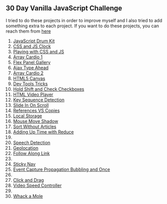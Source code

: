 ##                                          30 Day Vanilla JavaScript Challenge

I tried to do these projects in order to improve myself and I also tried to add something extra to each project.
If you want to do these projects, you can reach them from [here](https://javascript30.com/)


01. [JavaScript Drum Kit](https://github.com/MMKaragoz/JavaScript30/tree/main/01-Drum-Kit)
02. [CSS and JS Clock](https://github.com/MMKaragoz/JavaScript30/tree/main/02-CSS%2BJS-Clock)
03. [Playing with CSS and JS](https://github.com/MMKaragoz/JavaScript30/tree/main/03-Playing-with-CSS-JS)
04. [Array Cardio 1](https://github.com/MMKaragoz/JavaScript30/tree/main/04-Array-Cardio-1)
05. [Flex Panel Gallery](https://github.com/MMKaragoz/JavaScript30/tree/main/05-Flex-Panel-Gallery)
06. [Ajax Type Ahead](https://github.com/MMKaragoz/JavaScript30/tree/main/06-Ajax-Type-Ahead)
07. [Array Cardio 2](https://github.com/MMKaragoz/JavaScript30/tree/main/07-Array-Cardio-2)
08. [HTML5 Canvas](https://github.com/MMKaragoz/JavaScript30/tree/main/08-HTML-Canvas)
09. [Dev Tools Tricks](https://github.com/MMKaragoz/JavaScript30/tree/main/09-Dev-Tools-Tricks)
10. [Hold Shift and Check Checkboxes](https://github.com/MMKaragoz/JavaScript30/tree/main/10-Hold-Shift-Check-Checkboxes)
11. [HTML Video Player](https://github.com/MMKaragoz/JavaScript30/tree/main/11-HTML-Video-Player)
12. [Key Sequence Detection](https://github.com/MMKaragoz/JavaScript30/tree/main/12-Key-Sequence-Detection)
13. [Slide In On Scroll](https://github.com/MMKaragoz/JavaScript30/tree/main/13-Slide-In-On-Scroll)
14. [References VS Copies](https://github.com/MMKaragoz/JavaScript30/tree/main/14-References-VS-Copies)
15. [Local Storage](https://github.com/MMKaragoz/JavaScript30/tree/main/15-LocalStorage)
16. [Mouse Move Shadow](https://github.com/MMKaragoz/JavaScript30/tree/main/16-Mouse-Move-Shadow)
17. [Sort Without Articles](https://github.com/MMKaragoz/JavaScript30/tree/main/17-Sort-Without-Articles)
18. [Adding Up Time with Reduce](https://github.com/MMKaragoz/JavaScript30/tree/main/18-Adding-Up-Times-with-Reduce)
19. 
20. [Speech Detection](https://github.com/MMKaragoz/JavaScript30/tree/main/20-Speech-Detection)
21. [Geolocation](https://github.com/MMKaragoz/JavaScript30/tree/main/21-Geolocation)
22. [Follow Along Link](https://github.com/MMKaragoz/JavaScript30/tree/main/22-Follow-Along-Link)
23.
24. [Sticky Nav](https://github.com/MMKaragoz/JavaScript30/tree/main/24-Sticky-Nav)
25. [Event Capture Propagation Bubbling and Once](https://github.com/MMKaragoz/JavaScript30/tree/main/25-Event-Capture-Propagation-Bubbling-and-Once)
26.
27. [Click and Drag](https://github.com/MMKaragoz/JavaScript30/tree/main/27-Click-and-Drag)
28. [Video Speed Controller](https://github.com/MMKaragoz/JavaScript30/tree/main/28-Video-Speed-Controller)
29.
30. [Whack a Mole](https://github.com/MMKaragoz/JavaScript30/tree/main/30-Whack-a-Mole)
